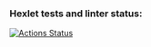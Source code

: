 ### Hexlet tests and linter status:
[![Actions Status](https://github.com/Bnkyzhki/frontend-project-11/actions/workflows/hexlet-check.yml/badge.svg)](https://github.com/Bnkyzhki/frontend-project-11/actions)